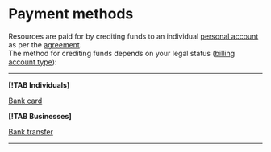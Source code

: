 # Payment methods

Resources are paid for by crediting funds to an individual [personal account](../concepts/personal-account.md) as per the [agreement](../concepts/contract.md).
<br/>The method for crediting funds depends on your legal status ([billing account type](../concepts/billing-account.md#ba-types)):

---

**[!TAB Individuals]**

[Bank card](payment-methods-individual.md#debit-card)

**[!TAB Businesses]**

[Bank transfer](payment-methods-business.md)

---   

